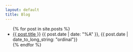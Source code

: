 ```yaml
---
layout: default
title: Blog
---
```


<ul class="post-list">
  {% for post in site.posts %}
    <li>
      <a href="{{ post.url }}" class="alt">{{ post.title }}</a>
      <time>{{ post.date | date: "%A" }}, {{ post.date | date_to_long_string: "ordinal"}}</time>
    </li>
  {% endfor %}
</ul>

